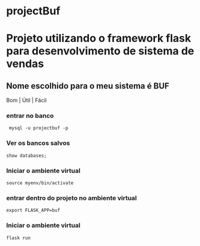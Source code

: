 # projectBuf

# Projeto utilizando o framework flask para desenvolvimento de sistema de vendas 

## Nome escolhido para o meu sistema é BUF 

Bom | Útil | Fácil

 ### entrar no banco 
 
     mysql -u projectbuf -p
 
### Ver os bancos salvos

    show databases;

### Iniciar o ambiente virtual

    source myenv/bin/activate

### entrar dentro do projeto no ambiente virtual 

    export FLASK_APP=buf

### Iniciar o ambiente virtual

    flask run
